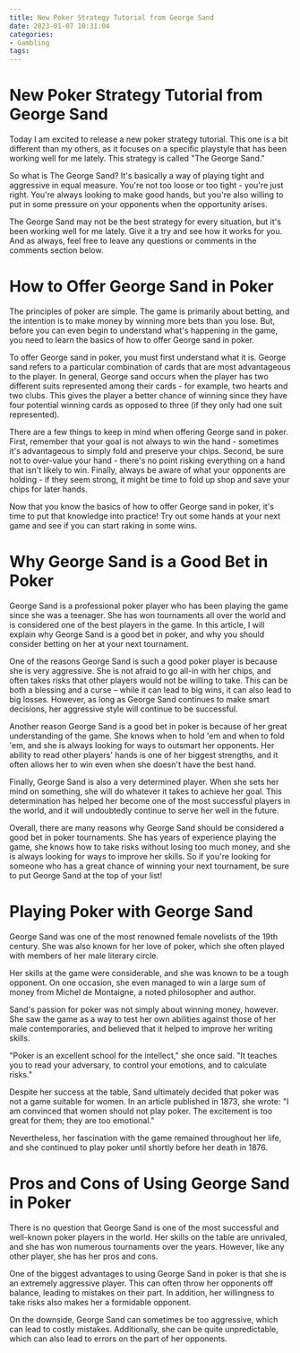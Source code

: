 ```yaml
---
title: New Poker Strategy Tutorial from George Sand
date: 2023-01-07 10:31:04
categories:
- Gambling
tags:
---
```



#  New Poker Strategy Tutorial from George Sand

Today I am excited to release a new poker strategy tutorial. This one is a bit different than my others, as it focuses on a specific playstyle that has been working well for me lately. This strategy is called "The George Sand."

So what is The George Sand? It's basically a way of playing tight and aggressive in equal measure. You're not too loose or too tight - you're just right. You're always looking to make good hands, but you're also willing to put in some pressure on your opponents when the opportunity arises.

The George Sand may not be the best strategy for every situation, but it's been working well for me lately. Give it a try and see how it works for you. And as always, feel free to leave any questions or comments in the comments section below.

#  How to Offer George Sand in Poker

The principles of poker are simple. The game is primarily about betting, and the intention is to make money by winning more bets than you lose. But, before you can even begin to understand what's happening in the game, you need to learn the basics of how to offer George sand in poker.

To offer George sand in poker, you must first understand what it is. George sand refers to a particular combination of cards that are most advantageous to the player. In general, George sand occurs when the player has two different suits represented among their cards - for example, two hearts and two clubs. This gives the player a better chance of winning since they have four potential winning cards as opposed to three (if they only had one suit represented).

There are a few things to keep in mind when offering George sand in poker. First, remember that your goal is not always to win the hand - sometimes it's advantageous to simply fold and preserve your chips. Second, be sure not to over-value your hand - there's no point risking everything on a hand that isn't likely to win. Finally, always be aware of what your opponents are holding - if they seem strong, it might be time to fold up shop and save your chips for later hands.

Now that you know the basics of how to offer George sand in poker, it's time to put that knowledge into practice! Try out some hands at your next game and see if you can start raking in some wins.

#  Why George Sand is a Good Bet in Poker

George Sand is a professional poker player who has been playing the game since she was a teenager. She has won tournaments all over the world and is considered one of the best players in the game. In this article, I will explain why George Sand is a good bet in poker, and why you should consider betting on her at your next tournament.

One of the reasons George Sand is such a good poker player is because she is very aggressive. She is not afraid to go all-in with her chips, and often takes risks that other players would not be willing to take. This can be both a blessing and a curse – while it can lead to big wins, it can also lead to big losses. However, as long as George Sand continues to make smart decisions, her aggressive style will continue to be successful.

Another reason George Sand is a good bet in poker is because of her great understanding of the game. She knows when to hold 'em and when to fold 'em, and she is always looking for ways to outsmart her opponents. Her ability to read other players' hands is one of her biggest strengths, and it often allows her to win even when she doesn't have the best hand.

Finally, George Sand is also a very determined player. When she sets her mind on something, she will do whatever it takes to achieve her goal. This determination has helped her become one of the most successful players in the world, and it will undoubtedly continue to serve her well in the future.

Overall, there are many reasons why George Sand should be considered a good bet in poker tournaments. She has years of experience playing the game, she knows how to take risks without losing too much money, and she is always looking for ways to improve her skills. So if you're looking for someone who has a great chance of winning your next tournament, be sure to put George Sand at the top of your list!

#  Playing Poker with George Sand

George Sand was one of the most renowned female novelists of the 19th century. She was also known for her love of poker, which she often played with members of her male literary circle.

Her skills at the game were considerable, and she was known to be a tough opponent. On one occasion, she even managed to win a large sum of money from Michel de Montaigne, a noted philosopher and author.

Sand's passion for poker was not simply about winning money, however. She saw the game as a way to test her own abilities against those of her male contemporaries, and believed that it helped to improve her writing skills.

"Poker is an excellent school for the intellect," she once said. "It teaches you to read your adversary, to control your emotions, and to calculate risks."

Despite her success at the table, Sand ultimately decided that poker was not a game suitable for women. In an article published in 1873, she wrote: "I am convinced that women should not play poker. The excitement is too great for them; they are too emotional."

Nevertheless, her fascination with the game remained throughout her life, and she continued to play poker until shortly before her death in 1876.

#  Pros and Cons of Using George Sand in Poker

There is no question that George Sand is one of the most successful and well-known poker players in the world. Her skills on the table are unrivaled, and she has won numerous tournaments over the years. However, like any other player, she has her pros and cons.

One of the biggest advantages to using George Sand in poker is that she is an extremely aggressive player. This can often throw her opponents off balance, leading to mistakes on their part. In addition, her willingness to take risks also makes her a formidable opponent.

On the downside, George Sand can sometimes be too aggressive, which can lead to costly mistakes. Additionally, she can be quite unpredictable, which can also lead to errors on the part of her opponents.